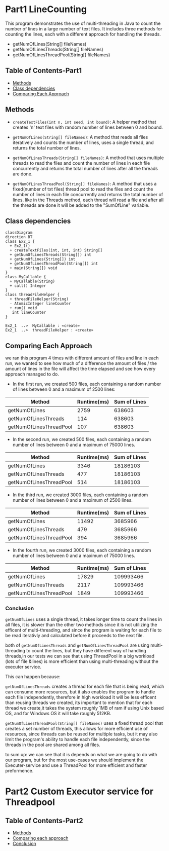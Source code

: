 # Part1  LineCounting

This program demonstrates the use of multi-threading in Java to count the number of lines in a large number of text files.
It includes three methods for counting the lines, each with a different approach for handling the threads.
- getNumOfLines(String[] fileNames)
- getNumOfLinesThreads(String[] fileNames)
- getNumOfLinesThreadPool(String[] fileNames)

## Table of Contents-Part1
- [Methods](#Methods)
- [Class dependencies](#Class-dependencies)
- [Comparing Each Approach](#Comparing-Each-Approach)


## Methods

- `createTextFiles(int n, int seed, int bound)`: A helper method that creates 'n' text files with random number of lines between 0 and bound.

- `getNumOfLines(String[] fileNames)`: A method that reads all files iteratively and counts the number of lines, uses a single thread, and returns the total number of lines.

- `getNumOfLinesThreads(String[] fileNames)`: A method that uses multiple threads to read the files and count the number of lines in each file concurrently and returns the total number of lines after all the threads are done. 

- `getNumOfLinesThreadPool(String[] fileNames)`: A method that uses a fixed(number of txt files) thread pool to read the files and count the number of lines in each file concurrently and returns the total number of lines.
like in the Threads method, each thread will read a file and after all the threads are done it will be added to the "SumOfLine" variable.

## Class dependencies

```mermaid
classDiagram
direction BT
class Ex2_1 {
  + Ex2_1() 
  + createTextFiles(int, int, int) String[]
  + getNumOfLinesThreads(String[]) int
  + getNumOfLines(String[]) int
  + getNumOfLinesThreadPool(String[]) int
  + main(String[]) void
}
class MyCallable {
  + MyCallable(String) 
  + call() Integer
}
class threadFileHelper {
  + threadFileHelper(String) 
  - AtomicInteger lineCounter
  + run() void
   int lineCounter
}

Ex2_1  ..>  MyCallable : «create»
Ex2_1  ..>  threadFileHelper : «create»

```

## Comparing Each Approach
we ran this program 4 times with different amount of files and line in each run, we wanted to see how much of a difference the amount of files / the amount of lines in the file
will affect the time elapsed and see how every approach managed to do.
- In the first run, we created 500 files, each containing a random number of lines between 0 and a maximum of 2500 lines:
 
| Method | Runtime(ms) | Sum of Lines |
  | -------- | -------- | -------- |
  | getNumOfLines  | 2759  | 638603  |
  | getNumOfLinesThreads  | 114  | 638603  |
  | getNumOfLinesThreadPool  | 107  | 638603  |

- In the second run, we created 500 files, each containing a random number of lines between 0 and a maximum of 75000 lines.

| Method | Runtime(ms) | Sum of Lines |
  | -------- | -------- | -------- |
| getNumOfLines  | 3346  | 18186103  |
| getNumOfLinesThreads  | 477  | 18186103  |
| getNumOfLinesThreadPool  | 514  | 18186103  |


- In the third run, we created 3000 files, each containing a random number of lines between 0 and a maximum of 2500 lines.

| Method | Runtime(ms) | Sum of Lines |
  | -------- | -------- | -------- |
| getNumOfLines  | 11492  | 3685966  |
| getNumOfLinesThreads  | 479  | 3685966  |
| getNumOfLinesThreadPool  | 394  | 3685966  |

- In the fourth run, we created 3000 files, each containing a random number of lines between 0 and a maximum of 75000 lines.

| Method | Runtime(ms) | Sum of Lines |
  | -------- | -------- | -------- |
  | getNumOfLines  | 17829  | 109993466  |
  | getNumOfLinesThreads  | 2117  | 109993466  |
  | getNumOfLinesThreadPool  | 1849  | 109993466  |



### Conclusion
`getNumOfLines` uses a single thread, it takes longer time to count the lines in all files, it is slower than the other two methods since it is not utilizing the efficent of multi-threading, and since the program is waiting for each file to be read iterativly and calculated before it proceeds to the next file.

both of `getNumOfLinesThreads` and `getNumOfLinesThreadPool` are using multi-threading to count the lines, but they have different way of handling threads,in our tests we can see that using ThreadPool in a big workload (lots of file &lines) is more efficient than using multi-threading without the executer service.

This can happen because:

`getNumOfLinesThreads` creates a thread for each file that is being read, which can consume more resources, but it also enables the program to handle each file independently, therefore in high workload it will be less efficent than reusing threads we created, its important to mention that for each thread we create,it takes the system roughly 1MB of ram if using Unix based OS, and for Windows OS it will take roughly 512KB. 

`getNumOfLinesThreadPool(String[] fileNames)` uses a fixed thread pool that creates a set number of threads, this allows for more efficient use of resources, since threads can be reused for multiple tasks, but it may also limit the program's ability to handle each file independently, since the threads in the pool are shared among all files.

to sum up: we can see that it is depends on what we are going to do with our program, but for the most use-cases we should implement the Executer-service and use a ThreadPool for more efficient and faster preformence.







# Part2 Custom Executor service for Threadpool

## Table of Contents-Part2
- [Methods](#Methods)
- [Comparing each approach](#Usage)
- [Conclusion](#Conclusion)
